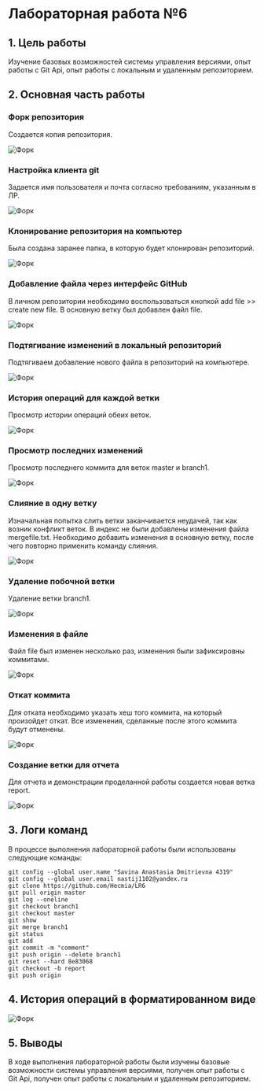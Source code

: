 # Лабораторная работа №6

## 1. Цель работы
Изучение базовых возможностей системы управления версиями, опыт работы с Git Api, опыт работы с локальным и удаленным репозиторием.

## 2. Основная часть работы
### Форк репозитория
Создается копия репозитория.


![Форк](/screenshot/01.png)

### Настройка клиента git
Задается имя пользователя и почта согласно требованиям, указанным в ЛР.


![Форк](/screenshot/02.png)

### Клонирование репозитория на компьютер
Была создана заранее папка, в которую будет клонирован репозиторий.


![Форк](/screenshot/03.png)

### Добавление файла через интерфейс GitHub
В личном репозитории необходимо воспользоваться кнопкой add file >> create new file. В основную ветку был добавлен файл file.


![Форк](/screenshot/04.png)

### Подтягивание изменений в локальный репозиторий
Подтягиваем добавление нового файла в репозиторий на компьютере.


![Форк](/screenshot/05.png)

### История операций для каждой ветки
Просмотр истории операций обеих веток.


![Форк](/screenshot/06.png)

### Просмотр последних изменений
Просмотр последнего коммита для веток master и branch1.


![Форк](/screenshot/07.png)

### Слияние в одну ветку
Изначальная попытка слить ветки заканчивается неудачей, так как возник конфликт веток. В индекс не были добавлены изменения файла mergefile.txt. Необходимо добавить изменения в основную ветку, после чего повторно применить команду слияния.


![Форк](/screenshot/08.png)

### Удаление побочной ветки
Удаление ветки branch1.


![Форк](/screenshot/09.png)

### Изменения в файле
Файл file был изменен несколько раз, изменения были зафиксировны коммитами.


![Форк](/screenshot/10.png)

### Откат коммита
Для отката необходимо указать хеш того коммита, на который произойдет откат. Все изменения, сделанные после этого коммита будут отменены.


![Форк](/screenshot/11.png)

### Создание ветки для отчета
Для отчета и демонстрации проделанной работы создается новая ветка report.


![Форк](/screenshot/12.png)

## 3. Логи команд
В процессе выполнения лабораторной работы были использованы следующие команды:
```
git config --global user.name "Savina Anastasia Dmitrievna 4319"
git config --global user.email nastij1102@yandex.ru
git clone https://github.com/Hecmia/LR6
git pull origin master
git log --oneline
git checkout branch1
git checkout master
git show
git merge branch1
git status
git add 
git commit -m "comment"
git push origin --delete branch1
git reset --hard 8e83068
git checkout -b report
git push origin 
```
## 4. История операций в форматированном виде


![Форк](/screenshot/13.png)

## 5. Выводы
В ходе выполнения лабораторной работы были изучены базовые возможности системы управления версиями, получен опыт работы с Git Api, получен опыт работы с локальным и удаленным репозиторием.
